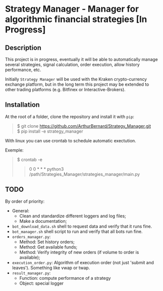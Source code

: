 # Strategy Manager - Manager for algorithmic financial strategies [In Progress]

## Description

This project is in progress, eventually it will be able to automatically manage several strategies, signal calculation, order execution, allow history performance, etc.    

Initially `Strategy Manager` will be used with the Kraken crypto-currency exchange platform, but in the long term this project may be extended to other trading platforms (e.g. Bitfinex or Interactive-Brokers).    

## Installation

At the root of a folder, clone the repository and install it with `pip`:

> $ git clone https://github.com/ArthurBernard/Strategy_Manager.git    
> $ pip install -e strategy_manager   

With linux you can use crontab to schedule automatic exectution.   

Exemple:   
> $ crontab -e   
>> 0 0 * * * python3 /path/Strategies_Manager/strategies_manager/main.py   

## TODO 

By order of priority:

- General: 
     - Clean and standardize different loggers and log files;
     - Make a documentation;
- `bot_download_data.sh` shell to request data and verify that it runs fine.
- `bot_manager.sh` shell script to run and verify that all bots run fine. 
- `orders_manager.py`:
    - Method: Set history orders;
    - Method: Get available funds;
    - Method: Verify integrity of new orders (if volume to order is available); 
- `execution_order.py`: Algorithm of execution order (not just 'submit and leaves'). Something like vwap or twap. 
- `result_manager.py`:
    - Function: compute performance of a strategy
    - Object: special logger 